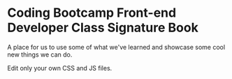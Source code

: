 # Coding Bootcamp Front-end Developer Class Signature Book

A place for us to use some of what we've learned and showcase some cool new things we can do.

Edit only your own CSS and JS files.
